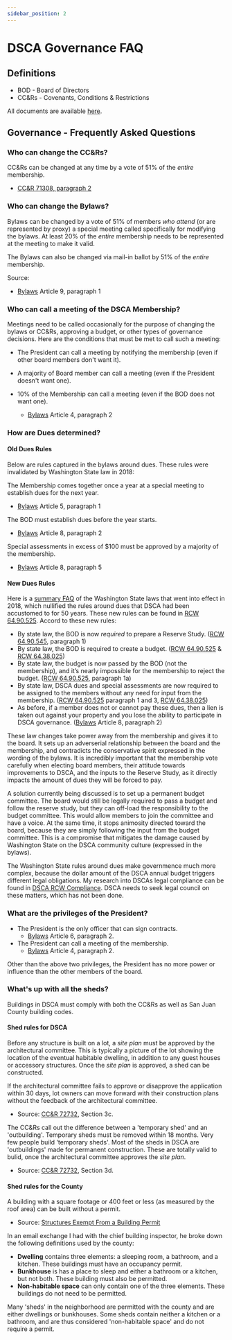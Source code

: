 ```yaml
---
sidebar_position: 2
---
```


# DSCA Governance FAQ

## Definitions

- BOD - Board of Directors
- CC&Rs - Covenants, Conditions & Restrictions

All documents are available [here](/docs/dectur/dsca-governing-documents).

## Governance - Frequently Asked Questions

### Who can change the CC&Rs?

CC&Rs can be changed at any time by a vote of 51% of the _entire_ membership.

- [CC&R 71308, paragraph 2](https://cloudflare-ipfs.com/ipfs/bafybeicysq4ilzsjk7k6bjse3zk6q6gzcljrpwdkipjunzhgh3mnkdavoi/dsca-ccr-01-71308-1969.pdf)

### Who can change the Bylaws?

Bylaws can be changed by a vote of 51% of members _who attend_ (or are represented by proxy) a special meeting called specifically for modifying the bylaws. At least 20% of the _entire_ membership needs to be represented at the meeting to make it valid.

The Bylaws can also be changed via mail-in ballot by 51% of the _entire_ membership.

Source:

- [Bylaws](https://bafybeicbnmvttfqui47lsyxfligeerzmsgv2zzu2setyncl52siqxebhjy.ipfs.dweb.link/dsca-bylaws.pdf) Article 9, paragraph 1

### Who can call a meeting of the DSCA Membership?

Meetings need to be called occasionally for the purpose of changing the bylaws or CC&Rs, approving a budget, or other types of governance decisions. Here are the conditions that must be met to call such a meeting:

- The President can call a meeting by notifying the membership (even if other board members don't want it).
- A majority of Board member can call a meeting (even if the President doesn't want one).
- 10% of the Membership can call a meeting (even if the BOD does not want one).

  - [Bylaws](https://bafybeicbnmvttfqui47lsyxfligeerzmsgv2zzu2setyncl52siqxebhjy.ipfs.dweb.link/dsca-bylaws.pdf) Article 4, paragraph 2

### How are Dues determined?

#### Old Dues Rules
Below are rules captured in the bylaws around dues. These rules were invalidated by Washington State law in 2018:

The Membership comes together once a year at a special meeting to establish dues for the next year.

- [Bylaws](https://bafybeicbnmvttfqui47lsyxfligeerzmsgv2zzu2setyncl52siqxebhjy.ipfs.dweb.link/dsca-bylaws.pdf) Article 5, paragraph 1

The BOD must establish dues before the year starts.

- [Bylaws](https://bafybeicbnmvttfqui47lsyxfligeerzmsgv2zzu2setyncl52siqxebhjy.ipfs.dweb.link/dsca-bylaws.pdf) Article 8, paragraph 2

Special assessments in excess of $100 must be approved by a majority of the membership.

- [Bylaws](https://bafybeicbnmvttfqui47lsyxfligeerzmsgv2zzu2setyncl52siqxebhjy.ipfs.dweb.link/dsca-bylaws.pdf) Article 8, paragraph 5

#### New Dues Rules
Here is a [summary FAQ](https://bafybeibbpq4jnjez7aq5v7jjk6o2kbu42nnldkcerrvcrqwaa2g2vl5j3m.ipfs.dweb.link/washington-hoa-budget-law-faq.pdf) of the Washington State laws that went into effect in 2018, which nullified the rules around dues that DSCA had been accustomed to for 50 years. These new rules can be found in [RCW 64.90.525](https://app.leg.wa.gov/RCW/default.aspx?cite=64.90.525). Accord to these new rules:

- By state law, the BOD is now *required* to prepare a Reserve Study. ([RCW 64.90.545](https://app.leg.wa.gov/RCW/default.aspx?cite=64.90.545), paragraph 1)
- By state law, the BOD is required to create a budget. ([RCW 64.90.525](https://app.leg.wa.gov/RCW/default.aspx?cite=64.90.525) & [RCW 64.38.025](https://app.leg.wa.gov/RCW/default.aspx?cite=64.38.025))
- By state law, the budget is now passed by the BOD (not the membership), and it’s nearly impossible for the membership to reject the budget. ([RCW 64.90.525](https://app.leg.wa.gov/RCW/default.aspx?cite=64.90.525), paragraph 1a)
- By state law, DSCA dues and special assessments are now required to be assigned to the members without any need for input from the membership. ([RCW 64.90.525](https://app.leg.wa.gov/RCW/default.aspx?cite=64.90.525) paragraph 1 and 3, [RCW 64.38.025](https://app.leg.wa.gov/RCW/default.aspx?cite=64.38.025))
- As before, if a member does not or cannot pay these dues, then a lien is taken out against your property and you lose the ability to participate in DSCA governance. ([Bylaws](https://bafybeicbnmvttfqui47lsyxfligeerzmsgv2zzu2setyncl52siqxebhjy.ipfs.dweb.link/dsca-bylaws.pdf) Article 8, paragraph 2)

These law changes take power away from the membership and gives it to the board. It sets up an adverserial relationship between the board and the membership, and contradicts the conservative spirit expressed in the wording of the bylaws. It is incredibly important that the membership vote carefully when electing board members, their attitude towards improvements to DSCA, and the inputs to the Reserve Study, as it directly impacts the amount of dues they will be forced to pay.

A solution currently being discussed is to set up a permanent budget committee. The board would still be legally required to pass a budget and follow the reserve study, but they can off-load the responsibility to the budget committee. This would allow members to join the committee and have a voice. At the same time, it stops animosity directed toward the board, because they are simply following the input from the budget committee. This is a compromise that mitigates the damage caused by Washington State on the DSCA community culture (expressed in the bylaws).

The Washington State rules around dues make governmence much more complex, because the dollar amount of the DSCA annual budget triggers different legal obligations. My research into DSCAs legal compliance can be found in [DSCA RCW Compliance](/docs/dectur/dsca-rcw-compliance). DSCA needs to seek legal council on these matters, which has not been done.

### What are the privileges of the President?

- The President is the only officer that can sign contracts.
  - [Bylaws](https://bafybeicbnmvttfqui47lsyxfligeerzmsgv2zzu2setyncl52siqxebhjy.ipfs.dweb.link/dsca-bylaws.pdf) Article 6, paragraph 2.
- The President can call a meeting of the membership.
  - [Bylaws](https://bafybeicbnmvttfqui47lsyxfligeerzmsgv2zzu2setyncl52siqxebhjy.ipfs.dweb.link/dsca-bylaws.pdf) Article 4, paragraph 2.

Other than the above two privileges, the President has no more power or influence than the other members of the board.

### What's up with all the sheds?

Buildings in DSCA must comply with both the CC&Rs as well as San Juan County building codes.

#### Shed rules for DSCA

Before any structure is built on a lot, a _site plan_ must be approved by the architectural committee. This is typically a picture of the lot showing the location of the eventual habitable dwelling, in addition to any guest houses or accessory structures. Once the _site plan_ is approved, a shed can be constructed.

If the architectural committee fails to approve or disapprove the application within 30 days, lot owners can move forward with their construction plans without the feedback of the architectural committee.

- Source: [CC&R 72732](https://cloudflare-ipfs.com/ipfs/bafybeie4mezob3j3y44vsrr2uydfmrfof237lsujopzur43ui7ocmctesq/dsca-ccr-02-72732-1970.pdf), Section 3c.

The CC&Rs call out the difference between a 'temporary shed' and an 'outbuilding'. Temporary sheds must be removed within 18 months. Very few people build 'temporary sheds'. Most of the sheds in DSCA are 'outbuildings' made for permanent construction. These are totally valid to bulid, once the architectural committee approves the _site plan_.

- Source: [CC&R 72732](https://cloudflare-ipfs.com/ipfs/bafybeie4mezob3j3y44vsrr2uydfmrfof237lsujopzur43ui7ocmctesq/dsca-ccr-02-72732-1970.pdf), Section 3d.

#### Shed rules for the County

A building with a square footage or 400 feet or less (as measured by the roof area) can be built without a permit.

- Source: [Structures Exempt From a Building Permit](https://bafybeif5d4rm7ymntnjsam42zli6vknjzjr7u5qunchp6z5dykg4ntf5mu.ipfs.dweb.link/exempt-structures-2021.pdf)

In an email exchange I had with the chief building inspector, he broke down the following definitions used by the county:

- **Dwelling** contains three elements: a sleeping room, a bathroom, and a kitchen. These buildings must have an occupancy permit.
- **Bunkhouse** is has a place to sleep and either a bathroom or a kitchen, but not both. These building must also be permitted.
- **Non-habitable space** can only contain one of the three elements. These buildings do not need to be permitted.

Many 'sheds' in the neighborhood are permitted with the county and are either dwellings or bunkhouses. Some sheds contain neither a kitchen or a bathroom, and are thus considered 'non-habitable space' and do not require a permit.
